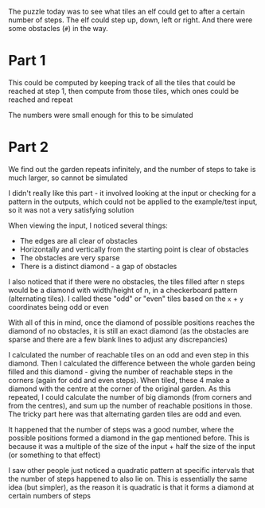 The puzzle today was to see what tiles an elf could get to after a certain number of steps. The elf could step up, down, left or right. And there were some obstacles (`#`) in the way.

# Part 1
This could be computed by keeping track of all the tiles that could be reached at step 1, then compute from those tiles, which ones could be reached and repeat

The numbers were small enough for this to be simulated

# Part 2
We find out the garden repeats infinitely, and the number of steps to take is much larger, so cannot be simulated

I didn't really like this part - it involved looking at the input or checking for a pattern in the outputs, which could not be applied to the example/test input, so it was not a very satisfying solution

When viewing the input, I noticed several things:
- The edges are all clear of obstacles
- Horizontally and vertically from the starting point is clear of obstacles
- The obstacles are very sparse
- There is a distinct diamond - a gap of obstacles

I also noticed that if there were no obstacles, the tiles filled after n steps would be a diamond with width/height of n, in a checkerboard pattern (alternating tiles). I called these "odd" or "even" tiles based on the `x` + `y` coordinates being odd or even

With all of this in mind, once the diamond of possible positions reaches the diamond of no obstacles, it is still an exact diamond (as the obstacles are sparse and there are a few blank lines to adjust any discrepancies)

I calculated the number of reachable tiles on an odd and even step in this diamond. Then I calculated the difference between the whole garden being filled and this diamond - giving the number of reachable steps in the corners (again for odd and even steps). When tiled, these 4 make a diamond with the centre at the corner of the original garden. As this repeated, I could calculate the number of big diamonds (from corners and from the centres), and sum up the number of reachable positions in those. The tricky part here was that alternating garden tiles are odd and even.

It happened that the number of steps was a good number, where the possible positions formed a diamond in the gap mentioned before. This is because it was a multiple of the size of the input + half the size of the input (or something to that effect) 

I saw other people just noticed a quadratic pattern at specific intervals that the number of steps happened to also lie on. This is essentially the same idea (but simpler), as the reason it is quadratic is that it forms a diamond at certain numbers of steps
